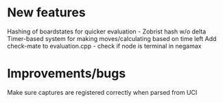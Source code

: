 
# New features
Hashing of boardstates for quicker evaluation - Zobrist hash w/o delta
Timer-based system for making moves/calculating based on time left
Add check-mate to evaluation.cpp - check if node is terminal in negamax

# Improvements/bugs
Make sure captures are registered correctly when parsed from UCI

